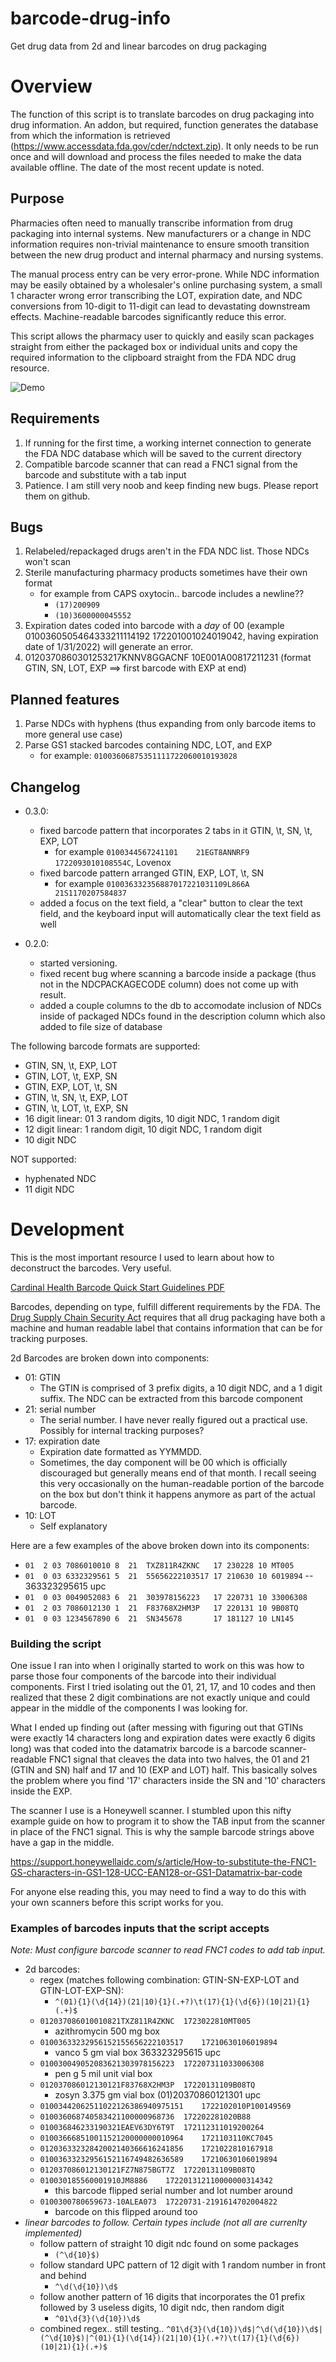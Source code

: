 # barcode-drug-info
Get drug data from 2d and linear barcodes on drug packaging 

# Overview

The function of this script is to translate barcodes on drug packaging into drug information. An addon, but required, 
function generates the database from which the information is retrieved 
(https://www.accessdata.fda.gov/cder/ndctext.zip). It only needs to be run once and will download and process the files
needed to make the data available offline. The date of the most recent update is noted.

## Purpose

Pharmacies often need to manually transcribe information from drug packaging into internal systems. New manufacturers 
or a change in NDC information requires non-trivial maintenance to ensure smooth transition between the new drug product
and internal pharmacy and nursing systems. 

The manual process entry can be very error-prone. While NDC information may be easily obtained by a wholesaler's online 
purchasing system, a small 1 character wrong error transcribing the LOT, expiration date, and NDC conversions from 
10-digit to 11-digit can lead to devastating downstream effects. Machine-readable barcodes significantly reduce this 
error.

This script allows the pharmacy user to quickly and easily scan packages straight from either the packaged box or 
individual units and copy the required information to the clipboard straight from the FDA NDC drug resource.

![Demo](barcode-script-demo.PNG?raw=true "Demo")

## Requirements

1. If running for the first time, a working internet connection to generate the FDA NDC database which will be saved to 
the current directory
2. Compatible barcode scanner that can read a FNC1 signal from the barcode and substitute with a tab input
3. Patience. I am still very noob and keep finding new bugs. Please report them on github. 

## Bugs

1. Relabeled/repackaged drugs aren't in the FDA NDC list. Those NDCs won't scan
2. Sterile manufacturing pharmacy products sometimes have their own format
    - for example from CAPS oxytocin.. barcode includes a newline??
        - ```(17)200909```
        - ``(10)3600000045552``
3. Expiration dates coded into barcode with a *day* of 00 
(example 0100360505464333211114192	172201001024019042, having expiration date of 1/31/2022) 
will generate an error.
4. 0120370860301253217KNNV8GGACNF	10E001A00817211231 (format GTIN, SN, LOT, EXP ==> first barcode with EXP at end) 


## Planned features

1. Parse NDCs with hyphens (thus expanding from only barcode items to more general use case)
2. Parse GS1 stacked barcodes containing NDC, LOT, and EXP
    - for example: ```01003606875351111722060010193028```

## Changelog

- 0.3.0:
    - fixed barcode pattern that incorporates 2 tabs in it GTIN, \t, SN, \t, EXP, LOT
        - for example ``0100344567241101	21EGT8ANNRF9	1722093010108554C``, Lovenox
    - fixed barcode pattern arranged GTIN, EXP, LOT, \t, SN
        - for example ``010036332356887017221031109L866A	21S1170207584837 ``
    - added a focus on the text field, a "clear" button to clear the text field, and the <BackSpace> keyboard input will
    automatically clear the text field as well

- 0.2.0: 
    - started versioning. 
    - fixed recent bug where scanning a barcode inside a package (thus not in the 
NDCPACKAGECODE column) does not come up with result.
    - added a couple columns to the db to accomodate inclusion of NDCs inside of packaged NDCs found in the description 
    column which also added to file size of database

The following barcode formats are supported:

- GTIN, SN, \t, EXP, LOT
- GTIN, LOT, \t, EXP, SN
- GTIN, EXP, LOT, \t, SN
- GTIN, \t, SN, \t, EXP, LOT
- GTIN, \t, LOT, \t, EXP, SN
- 16 digit linear: 01 3 random digits, 10 digit NDC, 1 random digit
- 12 digit linear: 1 random digit, 10 digit NDC, 1 random digit
- 10 digit NDC

NOT supported:

- hyphenated NDC
- 11 digit NDC


# Development

This is the most important resource I used to learn about how to deconstruct the barcodes. Very useful.

[Cardinal Health Barcode Quick Start Guidelines PDF](https://www.cardinalhealth.com/content/dam/corp/web/documents/data-sheet/Cardinal-Health-barcode-quick-start-guidelines.pdf)

Barcodes, depending on type, fulfill different requirements by the FDA. The 
[Drug Supply Chain Security Act](https://www.fda.gov/drugs/drug-supply-chain-integrity/drug-supply-chain-security-act-dscsa) 
requires that all drug packaging have both a machine and human readable label that contains information that can be for 
tracking purposes. 

2d Barcodes are broken down into components:

- 01: GTIN
    - The GTIN is comprised of 3 prefix digits, a 10 digit NDC, and a 1 digit suffix. The NDC can be extracted from 
    this barcode component
- 21: serial number
    - The serial number. I have never really figured out a practical use. Possibly for internal tracking purposes?
- 17: expiration date
    - Expiration date formatted as YYMMDD. 
    - Sometimes, the day component will be 00 which is officially discouraged but 
    generally means end of that month. I recall seeing this very occasionally on the human-readable portion of the 
    barcode on the box but don't think it happens anymore as part of the actual barcode.
- 10: LOT
    - Self explanatory
    
Here are a few examples of the above broken down into its components:

- ``01  2 03 7086010010 8  21  TXZ811R4ZKNC   17 230228 10 MT005`` 
- ``01  0 03 6332329561 5  21  55656222103517 17 210630 10 6019894``  -- 363323295615 upc
- ``01  0 03 0049052083 6  21  303978156223   17 220731 10 33006308`` 
- ``01  2 03 7086012130 1  21  F83768X2HM3P   17 220131 10 9B08TQ`` 
- ``01  0 03 1234567890 6  21  SN345678       17 181127 10 LN145``



### Building the script

One issue I ran into when I originally started to work on this was how to parse those four components of the barcode 
into their individual components. First I tried isolating out the 01, 21, 17, and 10 codes and then realized that these 
2 digit combinations are not exactly unique and could appear in the middle of the components I was looking for. 

What I ended up finding out (after messing with figuring out that GTINs were exactly 14 characters long and expiration 
dates were exactly 6 digits long) was that coded into the datamatrix barcode is a barcode scanner-readable FNC1 signal 
that cleaves the data into two halves, the 01 and 21 (GTIN and SN) half and 17 and 10 (EXP and LOT) half. This basically 
solves the problem where you find '17' characters inside the SN and '10' characters inside the EXP. 

The scanner I use is a Honeywell scanner. I stumbled upon this nifty example guide on how to program it to show the 
TAB input from the scanner in place of the FNC1 signal. This is why the sample barcode strings above have a gap in the 
middle.

https://support.honeywellaidc.com/s/article/How-to-substitute-the-FNC1-GS-characters-in-GS1-128-UCC-EAN128-or-GS1-Datamatrix-bar-code

For anyone else reading this, you may need to find a way to do this with your own scanners before this script works for
you. 

### Examples of barcodes inputs that the script accepts

*Note: Must configure barcode scanner 
to read FNC1 codes to add tab input.* 

- 2d barcodes:
    - regex (matches following combination: GTIN-SN-EXP-LOT and GTIN-LOT-EXP-SN):
        - ```^(01){1}(\d{14})(21|10){1}(.+?)\t(17){1}(\d{6})(10|21){1}(.+)$```
    - ``012037086010010821TXZ811R4ZKNC	1723022810MT005`` 
        - azithromycin 500 mg box
    - ``01003633232956152155656222103517	17210630106019894`` 
        - vanco 5 gm vial box 363323295615 upc
    - ``010030049052083621303978156223	172207311033006308`` 
        - pen g 5 mil unit vial box
    - ``012037086012130121F83768X2HM3P	17220131109B08TQ`` 
        - zosyn 3.375 gm vial box (01)20370860121301 upc
    - ``01003442062511022126386940975151	1722102010P100149569``
    - ``010036068740583421100000968736	172202281020B88``
    - ``010036846233190321EAEV63DY6T9T	172112311019200264``
    - ``01003666851001152120000000010964	1721103110KC7045``
    - ``01203633232842002140366616241856	1721022810167918``
    - ``01003633232956152116749482636589	17210630106019894``
    - ``012037086012130121FZ7N875BGT7Z	17220131109B08TQ``
    - ``010030185560001910JM8886	172201312110000000314342``
        - this barcode flipped serial number and lot number around
    - ``0100300780659673-10ALEA073	17220731-2191614702004822``
        - barcode on this flipped around too
- *linear barcodes to follow. Certain types include (not all are currenlty implemented)*
    - follow pattern of straight 10 digit ndc found on some packages 
        - ``(^\d{10}$)``
    - follow standard UPC pattern of 12 digit with 1 random number in front and behind 
        - ```^\d(\d{10})\d$```
    - follow another pattern of 16 digits that incorporates the 01 prefix followed by 3 useless digits, 10 digit ndc, 
    then random digit 
        - ```^01\d{3}(\d{10})\d$```
    - combined regex.. still testing.. 
    ``^01\d{3}(\d{10})\d$|^\d(\d{10})\d$|(^\d{10}$)|^(01){1}(\d{14})(21|10){1}(.+?)\t(17){1}(\d{6})(10|21){1}(.+)$``
